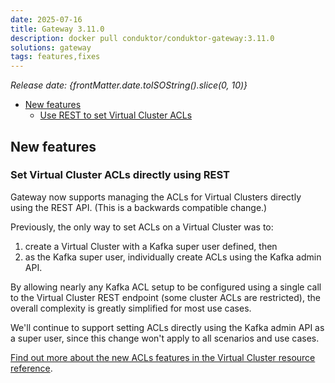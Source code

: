 ```yaml
---
date: 2025-07-16
title: Gateway 3.11.0
description: docker pull conduktor/conduktor-gateway:3.11.0
solutions: gateway
tags: features,fixes
---
```


*Release date: {frontMatter.date.toISOString().slice(0, 10)}*

- [New features](#new-features)
    - [Use REST to set Virtual Cluster ACLs](#set-virtual-cluster-acls-directly-using-rest)

## New features

### Set Virtual Cluster ACLs directly using REST

Gateway now supports managing the ACLs for Virtual Clusters directly using the REST API. (This is a backwards compatible change.)

Previously, the only way to set ACLs on a Virtual Cluster was to:

1. create a Virtual Cluster with a Kafka super user defined, then
1. as the Kafka super user, individually create ACLs using the Kafka admin API.

By allowing nearly any Kafka ACL setup to be configured using a single call to the Virtual Cluster REST endpoint (some cluster ACLs are restricted), the overall complexity is greatly simplified for most use cases.

We'll continue to support setting ACLs directly using the Kafka admin API as a super user, since this change won't apply to all scenarios and use cases.

[Find out more about the new ACLs features in the Virtual Cluster resource reference](/gateway/reference/resources-reference/#virtual-cluster-acls).
